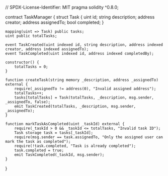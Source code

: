 // SPDX-License-Identifier: MIT
pragma solidity ^0.8.0;

contract TaskManager {
    struct Task {
        uint id;
        string description;
        address creator;
        address assignedTo;
        bool completed;
    }

    mapping(uint => Task) public tasks;
    uint public totalTasks;

    event TaskCreated(uint indexed id, string description, address indexed creator, address indexed assignedTo);
    event TaskCompleted(uint indexed id, address indexed completedBy);

    constructor() {
        totalTasks = 0;
    }

    function createTask(string memory _description, address _assignedTo) external {
        require(_assignedTo != address(0), "Invalid assigned address");
        totalTasks++;
        tasks[totalTasks] = Task(totalTasks, _description, msg.sender, _assignedTo, false);
        emit TaskCreated(totalTasks, _description, msg.sender, _assignedTo);
    }

    function markTaskAsCompleted(uint _taskId) external {
        require(_taskId > 0 && _taskId <= totalTasks, "Invalid task ID");
        Task storage task = tasks[_taskId];
        require(msg.sender == task.assignedTo, "Only the assigned user can mark the task as completed");
        require(!task.completed, "Task is already completed");
        task.completed = true;
        emit TaskCompleted(_taskId, msg.sender);
    }
}
